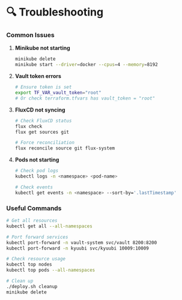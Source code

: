 # 🔍 Troubleshooting

### Common Issues

1. **Minikube not starting**
   ```bash
   minikube delete
   minikube start --driver=docker --cpus=4 --memory=8192
   ```

2. **Vault token errors**
   ```bash
   # Ensure token is set
   export TF_VAR_vault_token="root"
   # Or check terraform.tfvars has vault_token = "root"
   ```

3. **FluxCD not syncing**
   ```bash
   # Check FluxCD status
   flux check
   flux get sources git
   
   # Force reconciliation
   flux reconcile source git flux-system
   ```

4. **Pods not starting**
   ```bash
   # Check pod logs
   kubectl logs -n <namespace> <pod-name>
   
   # Check events
   kubectl get events -n <namespace> --sort-by='.lastTimestamp'
   ```

### Useful Commands

```bash
# Get all resources
kubectl get all --all-namespaces

# Port forward services
kubectl port-forward -n vault-system svc/vault 8200:8200
kubectl port-forward -n kyuubi svc/kyuubi 10009:10009

# Check resource usage
kubectl top nodes
kubectl top pods --all-namespaces

# Clean up
./deploy.sh cleanup
minikube delete
``` 